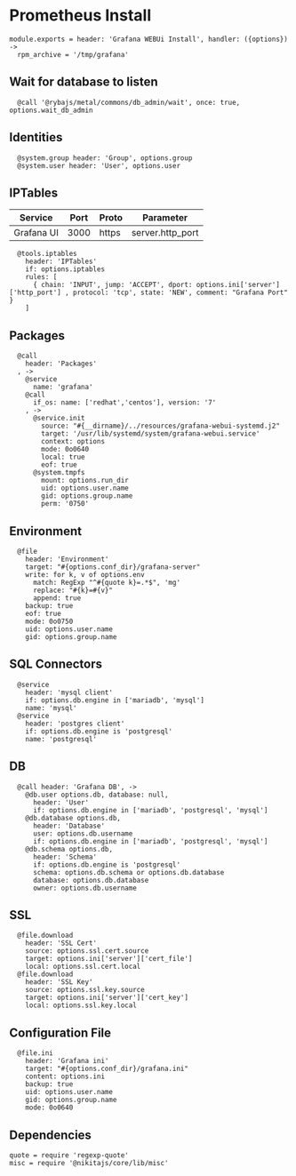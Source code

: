 
# Prometheus Install

    module.exports = header: 'Grafana WEBUi Install', handler: ({options}) ->
      rpm_archive = '/tmp/grafana'

## Wait for database to listen

      @call '@rybajs/metal/commons/db_admin/wait', once: true, options.wait_db_admin

## Identities

      @system.group header: 'Group', options.group
      @system.user header: 'User', options.user

## IPTables

| Service    | Port  | Proto  | Parameter          |
|------------|-------|--------|--------------------|
| Grafana UI | 3000  | https  | server.http_port  |

      @tools.iptables
        header: 'IPTables'
        if: options.iptables
        rules: [
          { chain: 'INPUT', jump: 'ACCEPT', dport: options.ini['server']['http_port'] , protocol: 'tcp', state: 'NEW', comment: "Grafana Port" }
        ]

## Packages

      @call
        header: 'Packages'
      , ->
        @service
          name: 'grafana'
        @call
          if_os: name: ['redhat','centos'], version: '7'
        , ->
          @service.init
            source: "#{__dirname}/../resources/grafana-webui-systemd.j2"
            target: '/usr/lib/systemd/system/grafana-webui.service'
            context: options
            mode: 0o0640
            local: true
            eof: true
          @system.tmpfs
            mount: options.run_dir
            uid: options.user.name
            gid: options.group.name
            perm: '0750'

## Environment

      @file
        header: 'Environment'
        target: "#{options.conf_dir}/grafana-server"
        write: for k, v of options.env
          match: RegExp "^#{quote k}=.*$", 'mg'
          replace: "#{k}=#{v}"
          append: true
        backup: true
        eof: true
        mode: 0o0750
        uid: options.user.name
        gid: options.group.name

## SQL Connectors

      @service
        header: 'mysql client'
        if: options.db.engine in ['mariadb', 'mysql']
        name: 'mysql'
      @service
        header: 'postgres client'
        if: options.db.engine is 'postgresql'
        name: 'postgresql'

## DB

      @call header: 'Grafana DB', ->
        @db.user options.db, database: null,
          header: 'User'
          if: options.db.engine in ['mariadb', 'postgresql', 'mysql']
        @db.database options.db,
          header: 'Database'
          user: options.db.username
          if: options.db.engine in ['mariadb', 'postgresql', 'mysql']
        @db.schema options.db,
          header: 'Schema'
          if: options.db.engine is 'postgresql'
          schema: options.db.schema or options.db.database
          database: options.db.database
          owner: options.db.username

## SSL

      @file.download
        header: 'SSL Cert'
        source: options.ssl.cert.source
        target: options.ini['server']['cert_file']
        local: options.ssl.cert.local
      @file.download
        header: 'SSL Key'
        source: options.ssl.key.source
        target: options.ini['server']['cert_key']
        local: options.ssl.key.local

## Configuration File

      @file.ini
        header: 'Grafana ini'
        target: "#{options.conf_dir}/grafana.ini"
        content: options.ini
        backup: true
        uid: options.user.name
        gid: options.group.name
        mode: 0o0640

## Dependencies

    quote = require 'regexp-quote'
    misc = require '@nikitajs/core/lib/misc'
